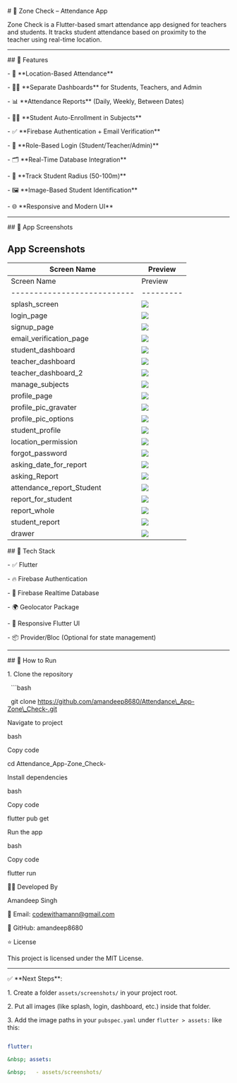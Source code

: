 \# 📲 Zone Check – Attendance App



Zone Check is a Flutter-based smart attendance app designed for teachers and students. It tracks student attendance based on proximity to the teacher using real-time location. 



---



\## 📌 Features



\- 📍 \*\*Location-Based Attendance\*\*  

\- 👨‍🏫 \*\*Separate Dashboards\*\* for Students, Teachers, and Admin  

\- 📊 \*\*Attendance Reports\*\* (Daily, Weekly, Between Dates)  

\- 🧑‍🎓 \*\*Student Auto-Enrollment in Subjects\*\*  

\- ✅ \*\*Firebase Authentication + Email Verification\*\*  

\- 🔐 \*\*Role-Based Login (Student/Teacher/Admin)\*\*  

\- 🗂️ \*\*Real-Time Database Integration\*\*  

\- 🧭 \*\*Track Student Radius (50-100m)\*\*  

\- 🖼️ \*\*Image-Based Student Identification\*\*  

\- 🌐 \*\*Responsive and Modern UI\*\*  



---







\## 📸 App Screenshots

## App Screenshots

| Screen Name                | Preview |
|---------------------------|---------|
| Screen Name                | Preview |
|---------------------------|---------|
| splash_screen             | ![](screenshots/splash_screen.png) |
| login_page                | ![](screenshots/login_page.png) |
| signup_page               | ![](screenshots/signup_page.png) |
| email_verification_page   | ![](screenshots/email_verification_page.png) |
| student_dashboard         | ![](screenshots/student_dashboard.png) |
| teacher_dashboard         | ![](screenshots/teacher_dashboard.png) |
| teacher_dashboard_2       | ![](screenshots/teacher_dashboard_2.png) |
| manage_subjects           | ![](screenshots/manage_subjects.png) |
| profile_page              | ![](screenshots/profile_page.png) |
| profile_pic_gravater      | ![](screenshots/profile_pic_gravater.png) |
| profile_pic_options       | ![](screenshots/profile_pic_options.png) |
| student_profile           | ![](screenshots/student_profile.png) |
| location_permission       | ![](screenshots/location_permission.png) |
| forgot_password           | ![](screenshots/forgot_password.png) |
| asking_date_for_report    | ![](screenshots/asking_date_for_report.png) |
| asking_Report             | ![](screenshots/asking_Report.png) |
| attendance_report_Student | ![](screenshots/attendance_report_Student.png) |
| report_for_student        | ![](screenshots/report_for_student.png) |
| report_whole              | ![](screenshots/report_whole.png) |
| student_report            | ![](screenshots/student_report.png) |
| drawer                    | ![](screenshots/drawer.png) |





\## 🔧 Tech Stack



\- ✅ Flutter

\- 🔥 Firebase Authentication

\- 💾 Firebase Realtime Database

\- 🌍 Geolocator Package

\- 📱 Responsive Flutter UI

\- 📦 Provider/Bloc (Optional for state management)



---



\## 🚀 How to Run



1\. Clone the repository  

&nbsp;  ```bash

&nbsp;  git clone https://github.com/amandeep8680/Attendance\_App-Zone\_Check-.git

Navigate to project



bash

Copy code

cd Attendance\_App-Zone\_Check-

Install dependencies



bash

Copy code

flutter pub get

Run the app



bash

Copy code

flutter run



🧑‍💻 Developed By

Amandeep Singh

📧 Email: codewithamann@gmail.com

🔗 GitHub: amandeep8680



⭐ License

This project is licensed under the MIT License.





---



✅ \*\*Next Steps\*\*:

1\. Create a folder `assets/screenshots/` in your project root.  

2\. Put all images (like splash, login, dashboard, etc.) inside that folder.  

3\. Add the image paths in your `pubspec.yaml` under `flutter > assets:` like this:



```yaml

flutter:

&nbsp; assets:

&nbsp;   - assets/screenshots/



